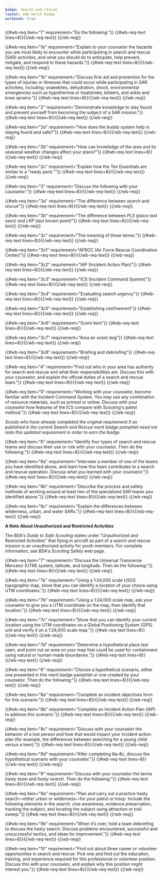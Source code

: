 ```yaml
---
badge: search-and-rescue
layout: smb-merit-badge
workbook: true
---
```



{{#wb-req item="1" requirement="Do the following:"}}
{{#wb-req-text lines=8}}{{/wb-req-text}}
{{/wb-req}}

{{#wb-req item="1a" requirement="Explain to your counselor the hazards you are most likely to encounter while participating in search and rescue (SAR) activities, and what you should do to anticipate, help prevent, mitigate, and respond to these hazards."}}
{{#wb-req-text lines=8}}{{/wb-req-text}}
{{/wb-req}}

{{#wb-req item="1b" requirement="Discuss first aid and prevention for the types of injuries or illnesses that could occur while participating in SAR activities, including: snakebites, dehydration, shock, environmental emergencies such as hypothermia or heatstroke, blisters, and ankle and knee sprains."}}
{{#wb-req-text lines=8}}{{/wb-req-text}}
{{/wb-req}}

{{#wb-req item="2" requirement="Demonstrate knowledge to stay found and prevent yourself from becoming the subject of a SAR mission."}}
{{#wb-req-text lines=8}}{{/wb-req-text}}
{{/wb-req}}

{{#wb-req item="2a" requirement="How does the buddy system help in staying found and safe?"}}
{{#wb-req-text lines=8}}{{/wb-req-text}}
{{/wb-req}}

{{#wb-req item="2b" requirement="How can knowledge of the area and its seasonal weather changes affect your plans?"}}
{{#wb-req-text lines=8}}{{/wb-req-text}}
{{/wb-req}}

{{#wb-req item="2c" requirement="Explain how the Ten Essentials are similar to a \"ready pack.\""}}
{{#wb-req-text lines=8}}{{/wb-req-text}}
{{/wb-req}}

{{#wb-req item="3" requirement="Discuss the following with your counselor:"}}
{{#wb-req-text lines=8}}{{/wb-req-text}}
{{/wb-req}}

{{#wb-req item="3a" requirement="The difference between *search* and *rescue*"}}
{{#wb-req-text lines=8}}{{/wb-req-text}}
{{/wb-req}}

{{#wb-req item="3b" requirement="The difference between *PLS (place last seen)* and *LKP (last known point)*"}}
{{#wb-req-text lines=8}}{{/wb-req-text}}
{{/wb-req}}

{{#wb-req item="3c" requirement="The meaning of these terms:"}}
{{#wb-req-text lines=8}}{{/wb-req-text}}
{{/wb-req}}

{{#wb-req item="3c1" requirement="AFRCC (Air Force Rescue Coordination Center)"}}
{{#wb-req-text lines=8}}{{/wb-req-text}}
{{/wb-req}}

{{#wb-req item="3c2" requirement="IAP (Incident Action Plan)"}}
{{#wb-req-text lines=8}}{{/wb-req-text}}
{{/wb-req}}

{{#wb-req item="3c3" requirement="ICS (Incident Command System)"}}
{{#wb-req-text lines=8}}{{/wb-req-text}}
{{/wb-req}}

{{#wb-req item="3c4" requirement="Evaluating search urgency"}}
{{#wb-req-text lines=8}}{{/wb-req-text}}
{{/wb-req}}

{{#wb-req item="3c5" requirement="Establishing confinement"}}
{{#wb-req-text lines=8}}{{/wb-req-text}}
{{/wb-req}}

{{#wb-req item="3c6" requirement="Scent item"}}
{{#wb-req-text lines=8}}{{/wb-req-text}}
{{/wb-req}}

{{#wb-req item="3c7" requirement="Area air scent dog"}}
{{#wb-req-text lines=8}}{{/wb-req-text}}
{{/wb-req}}

{{#wb-req item="3c8" requirement="Briefing and debriefing"}}
{{#wb-req-text lines=8}}{{/wb-req-text}}
{{/wb-req}}

{{#wb-req item="4" requirement="Find out who in your area has authority for search and rescue and what their responsibilities are. Discuss this with your counselor, and explain the official duties of a search and rescue team."}}
{{#wb-req-text lines=8}}{{/wb-req-text}}
{{/wb-req}}

{{#wb-req item="5" requirement="Working with your counselor, become familiar with the Incident Command System. You may use any combination of resource materials, such as printed or online. Discuss with your counselor how features of the ICS compare with Scouting's patrol method."}}
{{#wb-req-text lines=8}}{{/wb-req-text}}
{{/wb-req}}

*Scouts who have already completed the original requirement 5 as published in the current *Search and Rescue* merit badge pamphlet need not redo this updated requirement in order to earn the badge.*

{{#wb-req item="6" requirement="Identify four types of search and rescue teams and discuss their use or role with your counselor. Then do the following:"}}
{{#wb-req-text lines=8}}{{/wb-req-text}}
{{/wb-req}}

{{#wb-req item="6a" requirement="Interview a member of one of the teams you have identified above, and learn how this team contributes to a search and rescue operation. Discuss what you learned with your counselor."}}
{{#wb-req-text lines=8}}{{/wb-req-text}}
{{/wb-req}}

{{#wb-req item="6b" requirement="Describe the process and safety methods of working around at least two of the specialized SAR teams you identified above."}}
{{#wb-req-text lines=8}}{{/wb-req-text}}
{{/wb-req}}

{{#wb-req item="6c" requirement="Explain the differences between wilderness, urban, and water SARs."}}
{{#wb-req-text lines=8}}{{/wb-req-text}}
{{/wb-req}}

**A Note About Unauthorized and Restricted Activities**

The BSA's *Guide to Safe Scouting* states under "Unauthorized and Restricted Activities" that flying in aircraft as part of a search and rescue mission is an unauthorized activity for youth members. For complete information, see BSA'a Scouting Safely web page.

{{#wb-req item="7" requirement="Discuss the Universal Transverse Mercator (UTM) system, latitude, and longitude. Then do the following:"}}
{{#wb-req-text lines=8}}{{/wb-req-text}}
{{/wb-req}}

{{#wb-req item="7a" requirement="Using a 1:24,000 scale USGS topographic map, show that you can identify a location of your choice using UTM coordinates."}}
{{#wb-req-text lines=8}}{{/wb-req-text}}
{{/wb-req}}

{{#wb-req item="7b" requirement="Using a 1:24,000 scale map, ask your counselor to give you a UTM coordinate on the map, then identify that location."}}
{{#wb-req-text lines=8}}{{/wb-req-text}}
{{/wb-req}}

{{#wb-req item="7c" requirement="Show that you can identify your current location using the UTM coordinates on a Global Positioning System (GPS) unit and verify it on a 1:24,000 scale map."}}
{{#wb-req-text lines=8}}{{/wb-req-text}}
{{/wb-req}}

{{#wb-req item="7d" requirement="Determine a hypothetical place last seen, and point out an area on your map that could be used for containment using natural or human-made boundaries."}}
{{#wb-req-text lines=8}}{{/wb-req-text}}
{{/wb-req}}

{{#wb-req item="8" requirement="Choose a hypothetical scenario, either one presented in this merit badge pamphlet or one created by your counselor. Then do the following:"}}
{{#wb-req-text lines=8}}{{/wb-req-text}}
{{/wb-req}}

{{#wb-req item="8a" requirement="Complete an incident objectives form for this scenario."}}
{{#wb-req-text lines=8}}{{/wb-req-text}}
{{/wb-req}}

{{#wb-req item="8b" requirement="Complete an Incident Action Plan (IAP) to address this scenario."}}
{{#wb-req-text lines=8}}{{/wb-req-text}}
{{/wb-req}}

{{#wb-req item="8c" requirement="Discuss with your counselor the behavior of a lost person and how that would impact your incident action plan (for example, the differences between searching for a young child versus a teen)."}}
{{#wb-req-text lines=8}}{{/wb-req-text}}
{{/wb-req}}

{{#wb-req item="8d" requirement="After completing 8a–8c, discuss the hypothetical scenario with your counselor."}}
{{#wb-req-text lines=8}}{{/wb-req-text}}
{{/wb-req}}

{{#wb-req item="9" requirement="Discuss with your counselor the terms *hasty team* and *hasty search*. Then do the following:"}}
{{#wb-req-text lines=8}}{{/wb-req-text}}
{{/wb-req}}

{{#wb-req item="9a" requirement="Plan and carry out a practice hasty search—either urban or wilderness—for your patrol or troop. Include the following elements in the search: clue awareness, evidence preservation, tracking the subject, and locating the subject using attraction or trail sweep."}}
{{#wb-req-text lines=8}}{{/wb-req-text}}
{{/wb-req}}

{{#wb-req item="9b" requirement="When it’s over, hold a team debriefing to discuss the hasty search. Discuss problems encountered, successful and unsuccessful tactics, and ideas for improvement."}}
{{#wb-req-text lines=8}}{{/wb-req-text}}
{{/wb-req}}

{{#wb-req item="10" requirement="Find out about three career or volunteer opportunities in search and rescue. Pick one and find out the education, training, and experience required for this professional or volunteer position. Discuss this with your counselor, and explain why this position might interest you."}}
{{#wb-req-text lines=8}}{{/wb-req-text}}
{{/wb-req}}
